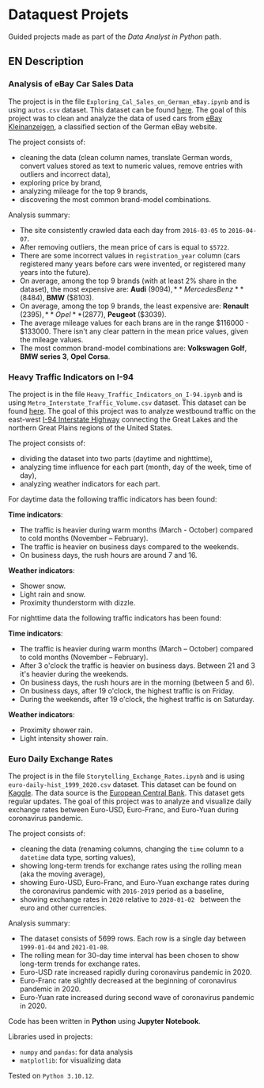 # Dataquest Projets

Guided projects made as part of the *Data Analyst in Python* path.


## EN Description

### Analysis of eBay Car Sales Data
The project is in the file `Exploring_Cal_Sales_on_German_eBay.ipynb` and is using `autos.csv` dataset. 
This dataset can be found [here](https://data.world/data-society/used-cars-data). 
The goal of this project was to clean and analyze the data of used cars from [eBay Kleinanzeigen](https://www.kleinanzeigen.de/), a classified section of the German eBay website.

The project consists of:
- cleaning the data (clean column names, translate German words, convert values stored as text to numeric values, remove entries with outliers and incorrect data),
- exploring price by brand,
- analyzing mileage for the top 9 brands,
- discovering the most common brand-model combinations.

Analysis summary:
- The site consistently crawled data each day from `2016-03-05` to `2016-04-07`.
- After removing outliers, the mean price of cars is equal to `$5722`.
- There are some incorrect values in `registration_year` column (cars registered many years before cars were invented, or registered many years into the future).
- On average, among the top 9 brands (with at least 2% share in the dataset), the most expensive are: **Audi** ($9094), **Mercedes Benz** ($8484), **BMW** ($8103).
- On average, among the top 9 brands, the least expensive are: **Renault** ($2395), **Opel** ($2877), **Peugeot** ($3039).
- The average mileage values for each brans are in the range $116000 - $133000. There isn't any clear pattern in the mean price values, given the mileage values.
- The most common brand-model combinations are: **Volkswagen Golf**, **BMW series 3**, **Opel Corsa**.




### Heavy Traffic Indicators on I-94
The project is in the file `Heavy_Traffic_Indicators_on_I-94.ipynb` and is using `Metro_Interstate_Traffic_Volume.csv` dataset.
This dataset can be found [here](https://archive.ics.uci.edu/dataset/492/metro+interstate+traffic+volume).
The goal of this project was to analyze westbound traffic on the east-west [I-94 Interstate Highway](https://en.wikipedia.org/wiki/Interstate_94) connecting the Great Lakes and the northern Great Plains regions of the United States.

The project consists of:
- dividing the dataset into two parts (daytime and nighttime),
- analyzing time influence for each part (month, day of the week, time of day),
- analyzing weather indicators for each part.

For daytime data the following traffic indicators has been found:

**Time indicators**:
- The traffic is heavier during warm months (March - October) compared to cold months (November – February).
- The traffic is heavier on business days compared to the weekends.
- On business days, the rush hours are around 7 and 16.

**Weather indicators**:
- Shower snow.
- Light rain and snow.
- Proximity thunderstorm with dizzle.

For nighttime data the following traffic indicators has been found:

**Time indicators**:
- The traffic is heavier during warm months (March – October) compared to cold months (November – February).
- After 3 o'clock the traffic is heavier on business days. Between 21 and 3 it's heavier during the weekends.
- On business days, the rush hours are in the morning (between 5 and 6).
- On business days, after 19 o'clock, the highest traffic is on Friday.
- During the weekends, after 19 o'clock, the highest traffic is on Saturday.

**Weather indicators**:
- Proximity shower rain.
- Light intensity shower rain.




### Euro Daily Exchange Rates
The project is in the file `Storytelling_Exchange_Rates.ipynb` and is using `euro-daily-hist_1999_2020.csv` dataset.
This dataset can be found on [Kaggle](https://www.kaggle.com/datasets/lsind18/euro-exchange-daily-rates-19992020). 
The data source is the [European Central Bank](https://data.ecb.europa.eu/data/datasets/EXR/data-information). This dataset gets regular updates. 
The goal of this project was to analyze and visualize daily exchange rates between Euro-USD, Euro-Franc, and Euro-Yuan during coronavirus pandemic.

The project consists of:
- cleaning the data (renaming columns, changing the `time` column to a `datetime` data type, sorting values),
- showing long-term trends for exchange rates using the rolling mean (aka the moving average),
- showing Euro-USD, Euro-Franc, and Euro-Yuan exchange rates during the coronavirus pandemic with `2016-2019` period as a baseline,
- showing exchange rates in `2020` relative to `2020-01-02 ` between the euro and other currencies.

Analysis summary:
- The dataset consists of 5699 rows. Each row is a single day between `1999-01-04` and `2021-01-08`.
- The rolling mean for 30-day time interval has been chosen to show long-term trends for exchange rates.
- Euro-USD rate increased rapidly during coronavirus pandemic in 2020.
- Euro-Franc rate slightly decreased at the beginning of coronavirus pandemic in 2020.
- Euro-Yuan rate increased during second wave of coronavirus pandemic in 2020.




Code has been written in **Python** using **Jupyter Notebook**.

Libraries used in projects:
- `numpy` and `pandas`: for data analysis
- `matplotlib`: for visualizing data

Tested on `Python 3.10.12`.

